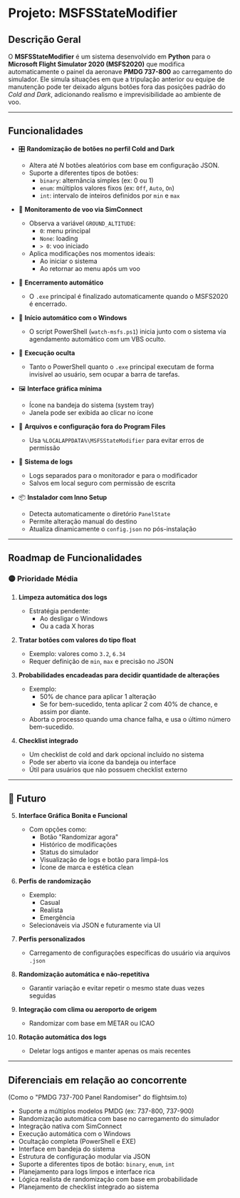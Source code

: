 # Projeto: MSFSStateModifier

## Descrição Geral

O **MSFSStateModifier** é um sistema desenvolvido em **Python** para o **Microsoft Flight Simulator 2020 (MSFS2020)** que modifica automaticamente o painel da aeronave **PMDG 737-800** ao carregamento do simulador. Ele simula situações em que a tripulação anterior ou equipe de manutenção pode ter deixado alguns botões fora das posições padrão do *Cold and Dark*, adicionando realismo e imprevisibilidade ao ambiente de voo.

---

## Funcionalidades

- 🎛️ **Randomização de botões no perfil Cold and Dark**
  - Altera até *N* botões aleatórios com base em configuração JSON.
  - Suporte a diferentes tipos de botões:
    - `binary`: alternância simples (ex: 0 ou 1)
    - `enum`: múltiplos valores fixos (ex: `Off`, `Auto`, `On`)
    - `int`: intervalo de inteiros definidos por `min` e `max`

- 🛫 **Monitoramento de voo via SimConnect**
  - Observa a variável `GROUND_ALTITUDE`:
    - `0`: menu principal
    - `None`: loading
    - `> 0`: voo iniciado
  - Aplica modificações nos momentos ideais:
    - Ao iniciar o sistema
    - Ao retornar ao menu após um voo

- 🔄 **Encerramento automático**
  - O `.exe` principal é finalizado automaticamente quando o MSFS2020 é encerrado.

- 🚀 **Início automático com o Windows**
  - O script PowerShell (`watch-msfs.ps1`) inicia junto com o sistema via agendamento automático com um VBS oculto.

- 👻 **Execução oculta**
  - Tanto o PowerShell quanto o `.exe` principal executam de forma invisível ao usuário, sem ocupar a barra de tarefas.

- 🖼️ **Interface gráfica mínima**
  - Ícone na bandeja do sistema (system tray)
  - Janela pode ser exibida ao clicar no ícone

- 📁 **Arquivos e configuração fora do Program Files**
  - Usa `%LOCALAPPDATA%\MSFSStateModifier` para evitar erros de permissão

- 📝 **Sistema de logs**
  - Logs separados para o monitorador e para o modificador
  - Salvos em local seguro com permissão de escrita

- 📦 **Instalador com Inno Setup**
  - Detecta automaticamente o diretório `PanelState`
  - Permite alteração manual do destino
  - Atualiza dinamicamente o `config.json` no pós-instalação

---

## Roadmap de Funcionalidades

### 🟡 Prioridade Média

1. **Limpeza automática dos logs**
   - Estratégia pendente:  
     - Ao desligar o Windows  
     - Ou a cada X horas

2. **Tratar botões com valores do tipo float**
   - Exemplo: valores como `3.2`, `6.34`
   - Requer definição de `min`, `max` e precisão no JSON

3. **Probabilidades encadeadas para decidir quantidade de alterações**
   - Exemplo:
     - 50% de chance para aplicar 1 alteração
     - Se for bem-sucedido, tenta aplicar 2 com 40% de chance, e assim por diante.
   - Aborta o processo quando uma chance falha, e usa o último número bem-sucedido.

4. **Checklist integrado**
   - Um checklist de cold and dark opcional incluído no sistema
   - Pode ser aberto via ícone da bandeja ou interface
   - Útil para usuários que não possuem checklist externo

---

## 🔵 Futuro

5. **Interface Gráfica Bonita e Funcional**
   - Com opções como:
     - Botão "Randomizar agora"
     - Histórico de modificações
     - Status do simulador
     - Visualização de logs e botão para limpá-los
     - Ícone de marca e estética clean

6. **Perfis de randomização**
   - Exemplo:
     - Casual
     - Realista
     - Emergência
   - Selecionáveis via JSON e futuramente via UI

7. **Perfis personalizados**
   - Carregamento de configurações específicas do usuário via arquivos `.json`

8. **Randomização automática e não-repetitiva**
   - Garantir variação e evitar repetir o mesmo state duas vezes seguidas

9. **Integração com clima ou aeroporto de origem**
   - Randomizar com base em METAR ou ICAO

10. **Rotação automática dos logs**
    - Deletar logs antigos e manter apenas os mais recentes

---

## Diferenciais em relação ao concorrente
(Como o "PMDG 737-700 Panel Randomiser" do flightsim.to)

- Suporte a múltiplos modelos PMDG (ex: 737-800, 737-900)
- Randomização automática com base no carregamento do simulador
- Integração nativa com SimConnect
- Execução automática com o Windows
- Ocultação completa (PowerShell e EXE)
- Interface em bandeja do sistema
- Estrutura de configuração modular via JSON
- Suporte a diferentes tipos de botão: `binary`, `enum`, `int`
- Planejamento para logs limpos e interface rica
- Lógica realista de randomização com base em probabilidade
- Planejamento de checklist integrado ao sistema
